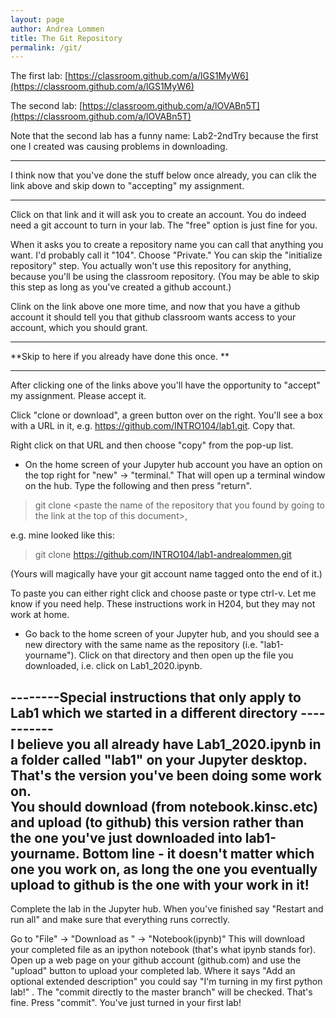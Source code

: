 ```yaml
---
layout: page
author: Andrea Lommen
title: The Git Repository 
permalink: /git/
---
```


The first lab:
[https://classroom.github.com/a/lGS1MyW6](https://classroom.github.com/a/lGS1MyW6)

The second lab:
[https://classroom.github.com/a/lOVABn5T](https://classroom.github.com/a/lOVABn5T)

Note that the second lab has a funny name: Lab2-2ndTry because the first one I created was causing problems in downloading.

------------------------------------------------------------------------------
I think now that you've done the stuff below once already, you can clik the link above and skip down to "accepting" my assignment.

------------------------------------------------------------------------------

Click on that link and it will ask you to create an account. You do indeed need a git account
to turn in your lab. The "free" option is just fine for you.

When it asks you to create a repository name you can call that
anything you want.  I'd probably call it "104". Choose "Private." You can skip the "initialize repository" step. You actually won't use
this repository for anything, because you'll be using the
classroom repository. (You may be able to skip this step as long as you've created a github
account.)

Clink on the link above one more time, and now that you have a github account it should tell you that github classroom wants access to your account, which you should grant.

-----------------------------------------------------------
**Skip to here if you already have done this once. **

-----------------------------------------------------------

After clicking one of the links above you'll have the opportunity to "accept" my assignment. Please accept it.

Click "clone or download", a green button over on the right. You'll see a box with a URL in it, e.g. https://github.com/INTRO104/lab1.git. Copy that.

Right click on that URL and then choose "copy" from the pop-up list.

* On the home screen of your Jupyter hub account you have an option on the top right for "new" -> "terminal." That will open up a terminal window on the hub. Type the following and then press "return".

> git clone \<paste the name of the repository that you found by going to the link
at the top of this document\>, 

e.g. mine looked like this:

> git clone https://github.com/INTRO104/lab1-andrealommen.git

(Yours will magically have your git account name tagged onto the end of it.)

To paste you can either right click and choose paste or type ctrl-v. Let me know if you need help.  These instructions work in H204, but they may not work at home.

* Go back to the home screen of your Jupyter hub, and you should see a new
directory with the same name as the repository (i.e. "lab1-yourname"). Click on that directory
and then open up the file you downloaded, i.e. click
on Lab1_2020.ipynb.

--------Special instructions that only apply to Lab1 which we started in a different directory ----------- <br>
I believe you all already have Lab1_2020.ipynb in a folder called "lab1" 
on your Jupyter desktop.  That's the version you've been doing some work on.  
You should download (from notebook.kinsc.etc) and upload (to github) this version 
rather than the one you've just downloaded into lab1-yourname.  Bottom line - it doesn't
matter which one you work on, as long the one you eventually upload to github is the
one with your work in it!
---------------------------------------------------------------------------------------------------------

Complete the lab in the Jupyter hub. When you've finished say "Restart and run all" and make
sure that everything runs correctly.

Go to "File" -> "Download as " -> "Notebook(ipynb)"
This will download your completed file as an ipython notebook (that's what ipynb stands for).
Open up a web page on your github account (github.com) and use the "upload" button to upload
your completed lab.  Where it says "Add an optional extended description" you could say "I'm 
turning in my first python lab!" .
The "commit directly to the master branch" will be checked.  That's fine.
Press "commit". You've just turned in your first lab!

